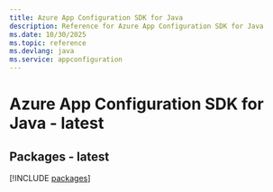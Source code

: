 ```yaml
---
title: Azure App Configuration SDK for Java
description: Reference for Azure App Configuration SDK for Java
ms.date: 10/30/2025
ms.topic: reference
ms.devlang: java
ms.service: appconfiguration
---
```

# Azure App Configuration SDK for Java - latest
## Packages - latest
[!INCLUDE [packages](app-configuration-index.md)]